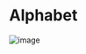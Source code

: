 # Alphabet
![image](https://user-images.githubusercontent.com/96099249/150670465-f711d9cc-f20c-418b-9855-3f972b64e9b0.png)

